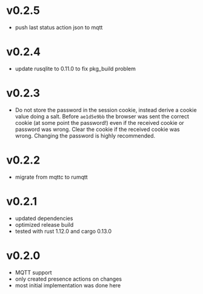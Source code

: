
# v0.2.5
- push last status action json to mqtt

# v0.2.4
- update rusqlite to 0.11.0 to fix pkg_build problem

# v0.2.3
- Do not store the password in the session cookie, instead derive a cookie
  value doing a salt. Before `ae1d5e9bb` the browser was sent the correct
  cookie (at some point the password!) even if the received cookie or password
  was wrong.  Clear the cookie if the received cookie was wrong. Changing the
  password is highly recommended.

# v0.2.2
- migrate from mqttc to rumqtt

# v0.2.1
- updated dependencies
- optimized release build
- tested with rust 1.12.0 and cargo 0.13.0

# v0.2.0
- MQTT support
- only created presence actions on changes
- most initial implementation was done here
